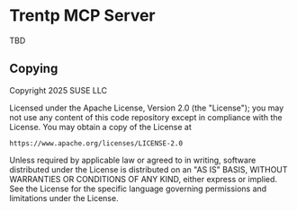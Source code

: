 # Trentp MCP Server

TBD

## Copying

Copyright 2025 SUSE LLC

Licensed under the Apache License, Version 2.0 (the "License");
you may not use any content of this code repository except in compliance with the License.
You may obtain a copy of the License at

    https://www.apache.org/licenses/LICENSE-2.0

Unless required by applicable law or agreed to in writing, software
distributed under the License is distributed on an "AS IS" BASIS,
WITHOUT WARRANTIES OR CONDITIONS OF ANY KIND, either express or implied.
See the License for the specific language governing permissions and
limitations under the License.
